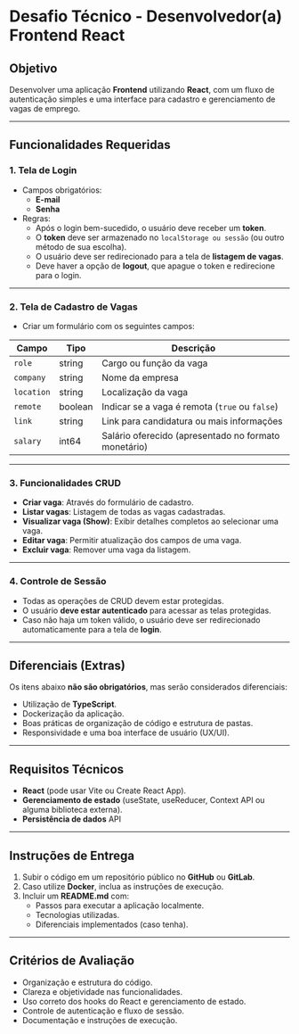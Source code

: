 # Desafio Técnico - Desenvolvedor(a) Frontend React

## Objetivo

Desenvolver uma aplicação **Frontend** utilizando **React**, com um fluxo de autenticação simples e uma interface para cadastro e gerenciamento de vagas de emprego.

---

## Funcionalidades Requeridas

### 1. Tela de Login
- Campos obrigatórios:
  - **E-mail**
  - **Senha**
- Regras:
  - Após o login bem-sucedido, o usuário deve receber um **token**.
  - O **token** deve ser armazenado no `localStorage ou sessão` (ou outro método de sua escolha).
  - O usuário deve ser redirecionado para a tela de **listagem de vagas**.
  - Deve haver a opção de **logout**, que apague o token e redirecione para o login.

---

### 2. Tela de Cadastro de Vagas
- Criar um formulário com os seguintes campos:

| Campo     | Tipo     | Descrição                                          |
|-----------|----------|----------------------------------------------------|
| `role`    | string   | Cargo ou função da vaga                            |
| `company` | string   | Nome da empresa                                    |
| `location`| string   | Localização da vaga                                |
| `remote`  | boolean  | Indicar se a vaga é remota (`true` ou `false`)     |
| `link`    | string   | Link para candidatura ou mais informações          |
| `salary`  | int64    | Salário oferecido (apresentado no formato monetário)|

---

### 3. Funcionalidades CRUD
- **Criar vaga**: Através do formulário de cadastro.
- **Listar vagas**: Listagem de todas as vagas cadastradas.
- **Visualizar vaga (Show)**: Exibir detalhes completos ao selecionar uma vaga.
- **Editar vaga**: Permitir atualização dos campos de uma vaga.
- **Excluir vaga**: Remover uma vaga da listagem.

---

### 4. Controle de Sessão
- Todas as operações de CRUD devem estar protegidas.
- O usuário **deve estar autenticado** para acessar as telas protegidas.
- Caso não haja um token válido, o usuário deve ser redirecionado automaticamente para a tela de **login**.

---

## Diferenciais (Extras)
Os itens abaixo **não são obrigatórios**, mas serão considerados diferenciais:

- Utilização de **TypeScript**.
- Dockerização da aplicação.
- Boas práticas de organização de código e estrutura de pastas.
- Responsividade e uma boa interface de usuário (UX/UI).

---

## Requisitos Técnicos
- **React** (pode usar Vite ou Create React App).
- **Gerenciamento de estado** (useState, useReducer, Context API ou alguma biblioteca externa).
- **Persistência de dados** API

---

## Instruções de Entrega
1. Subir o código em um repositório público no **GitHub** ou **GitLab**.
2. Caso utilize **Docker**, inclua as instruções de execução.
3. Incluir um **README.md** com:
   - Passos para executar a aplicação localmente.
   - Tecnologias utilizadas.
   - Diferenciais implementados (caso tenha).

---

## Critérios de Avaliação
- Organização e estrutura do código.
- Clareza e objetividade nas funcionalidades.
- Uso correto dos hooks do React e gerenciamento de estado.
- Controle de autenticação e fluxo de sessão.
- Documentação e instruções de execução.
